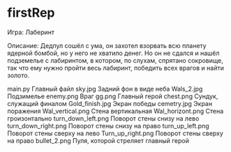 # firstRep
Игра: Лаберинт

Описание: Дедпул сошёл с ума, он захотел взорвать всю планету ядерной бомбой, но у него не хватило денег. Но он не сдался и нашёл подземелье с лабиринтом, в котором, по слухам, спрятано сокровище, так что ему нужно пройти весь лабиринт, победить всех врагов и найти золото.

main.py Главный файл
sky.jpg Задний фон в виде неба
Wals_2.jpg Подзимелье
enemy.png Враг
gg.png Главный герой
chest.png Сундук, служащий финалом
Gold_finish.jpg Экран победы
cemetry.jpg Экран поражения
Wal_vertical.png Стена вертикальная
Wal_horizont.png Стена гроизонтально
turn_down_left.png Поворот стены снизу на лево
turn_down_right.png Поворот стены снизу на право
turn_up_left.png Поворот стены сверху на лево
Turn_up_right.png Поворот стены сверху на право
bullet_2.png Пуля, которой стреляет главный герой
